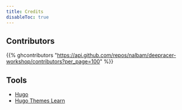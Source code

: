 ```yaml
---
title: Credits
disableToc: true
---
```


## Contributors

{{% ghcontributors "https://api.github.com/repos/nalbam/deepracer-workshop/contributors?per_page=100" %}}

## Tools

* [Hugo](https://gohugo.io/)
* [Hugo Themes Learn](https://themes.gohugo.io/hugo-theme-learn/)

